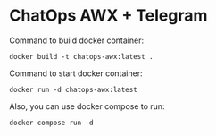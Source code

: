 # ChatOps AWX + Telegram

Command to build docker container:
```
docker build -t chatops-awx:latest .
```

Command to start docker container:
```
docker run -d chatops-awx:latest
```

Also, you can use docker compose to run:
```
docker compose run -d 
```
